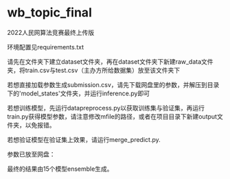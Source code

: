 # wb_topic_final
2022人民网算法竞赛最终上传版

环境配置见requirements.txt

请先在文件夹下建立dataset文件夹，再在dataset文件夹下新建raw_data文件夹，将train.csv与test.csv（主办方所给数据集）放至该文件夹下

若想直接加载参数生成submission.csv，请先下载网盘里的参数，并解压到目录下的'model_states'文件夹，并运行inference.py即可

若想训练模型，先运行datapreprocess.py以获取训练集与验证集，再运行train.py获得模型参数，请注意修改mfile的路径，或者在项目目录下新建output文件夹，以免报错。

若想验证模型在验证集上效果，请运行merge_predict.py.

参数已放至网盘：

最终的结果由15个模型ensemble生成。
